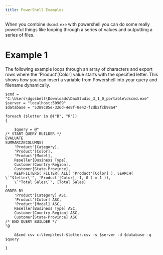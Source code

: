 ```yaml
---
title: PowerShell Examples
---
```


When you combine `dscmd.exe` with powershell you can do some really powerful things like looping through a series of values and outputting a series of files.

# Example 1
The following example loops through an array of characters and export rows where the 'Product'[Color] value starts with the specified letter. This shows how you can insert a variable from Powershell into your query and filename dynamically.

```
$cmd = "C:\Users\dgosbell\Downloads\DaxStudio_3_1_0_portable\dscmd.exe"
$server = "localhost:50909"
$database = "5389c85e-326d-4e8f-8e42-f2db2fcb98a4"

foreach ($letter in @("B", "R"))
{

    $query = @"
/* START QUERY BUILDER */
EVALUATE
SUMMARIZECOLUMNS(
    'Product'[Category],
    'Product'[Color],
    'Product'[Model],
    Reseller[Business Type],
    Customer[Country-Region],
    Customer[State-Province],
    KEEPFILTERS( FILTER( ALL( 'Product'[Color] ), SEARCH( \`"$letter\`", 'Product'[Color], 1, 0 ) = 1 )),
    \`"Total Sales\`", [Total Sales]
)
ORDER BY 
    'Product'[Category] ASC,
    'Product'[Color] ASC,
    'Product'[Model] ASC,
    Reseller[Business Type] ASC,
    Customer[Country-Region] ASC,
    Customer[State-Province] ASC
/* END QUERY BUILDER */
"@  

    &$cmd csv c:\temp\test-$letter.csv -s $server -d $database -q $query

}

```